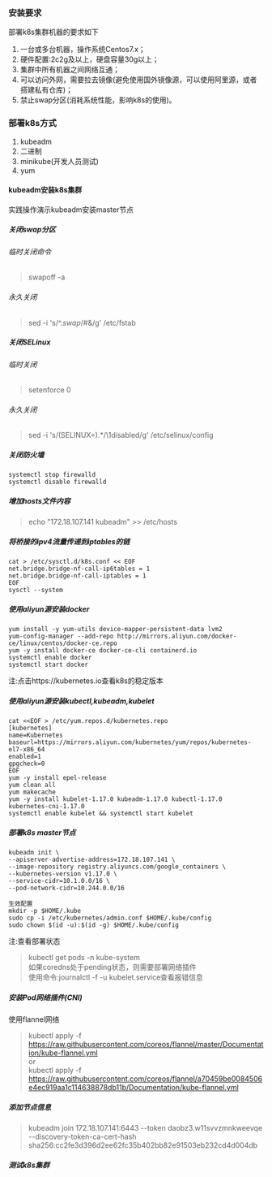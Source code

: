### 安装要求
部署k8s集群机器的要求如下
1. 一台或多台机器，操作系统Centos7.x；
2. 硬件配置:2c2g及以上，硬盘容量30g以上；
3. 集群中所有机器之间网络互通；
4. 可以访问外网，需要拉去镜像(避免使用国外镜像源，可以使用阿里源，或者搭建私有仓库)；
5. 禁止swap分区(消耗系统性能，影响k8s的使用)。

### 部署k8s方式
1. kubeadm
2. 二进制
3. minikube(开发人员测试)
4. yum

#### kubeadm安装k8s集群
实践操作演示kubeadm安装master节点

##### 关闭swap分区
###### 临时关闭命令
> swapoff -a        
###### 永久关闭
> sed -i 's/^.*swap*/#&/g' /etc/fstab

##### 关闭SELinux
###### 临时关闭
> setenforce 0      
###### 永久关闭
> sed -i 's/\(SELINUX=\).*/\1disabled/g' /etc/selinux/config

##### 关闭防火墙
```
systemctl stop firewalld
systemctl disable firewalld
```

##### 增加hosts文件内容
> echo "172.18.107.141 kubeadm" >> /etc/hosts

##### 将桥接的ipv4流量传递到iptables的链
```
cat > /etc/sysctl.d/k8s.conf << EOF
net.bridge.bridge-nf-call-ip6tables = 1
net.bridge.bridge-nf-call-iptables = 1
EOF
sysctl --system
```

##### 使用aliyun源安装docker
```
yum install -y yum-utils device-mapper-persistent-data lvm2
yum-config-manager --add-repo http://mirrors.aliyun.com/docker-ce/linux/centos/docker-ce.repo
yum -y install docker-ce docker-ce-cli containerd.io
systemctl enable docker
systemctl start docker
```

注:点击https://kubernetes.io查看k8s的稳定版本

##### 使用aliyun源安装kubectl,kubeadm,kubelet
```
cat <<EOF > /etc/yum.repos.d/kubernetes.repo
[kubernetes]
name=Kubernetes
baseurl=https://mirrors.aliyun.com/kubernetes/yum/repos/kubernetes-el7-x86_64
enabled=1
gpgcheck=0
EOF
yum -y install epel-release
yum clean all
yum makecache
yum -y install kubelet-1.17.0 kubeadm-1.17.0 kubectl-1.17.0 kubernetes-cni-1.17.0
systemctl enable kubelet && systemctl start kubelet
```

##### 部署k8s master节点
```
kubeadm init \
--apiserver-advertise-address=172.18.107.141 \
--image-repository registry.aliyuncs.com/google_containers \
--kubernetes-version v1.17.0 \
--service-cidr=10.1.0.0/16 \ 
--pod-network-cidr=10.244.0.0/16

生效配置
mkdir -p $HOME/.kube
sudo cp -i /etc/kubernetes/admin.conf $HOME/.kube/config
sudo chown $(id -u):$(id -g) $HOME/.kube/config
```

注:查看部署状态
> kubectl get pods -n kube-system       
如果coredns处于pending状态，则需要部署网络插件     
使用命令:journalctl -f -u kubelet.service查看报错信息      

##### 安装Pod网络插件(CNI)
使用flannel网络
> kubectl apply -f https://raw.githubusercontent.com/coreos/flannel/master/Documentation/kube-flannel.yml   
or      
> kubectl apply -f https://raw.githubusercontent.com/coreos/flannel/a70459be0084506e4ec919aa1c114638878db11b/Documentation/kube-flannel.yml

##### 添加节点信息
> kubeadm join 172.18.107.141:6443 --token daobz3.w11svvzmnkweevqe \
    --discovery-token-ca-cert-hash sha256:cc2fe3d396d2ee62fc35b402bb82e91503eb232cd4d004db      

##### 测试k8s集群


